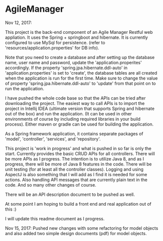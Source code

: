 # AgileManager
Nov 12, 2017:

This project is the back-end component of an Agile Manager Restful web appliation. It uses the Spring + springboot and hibernate. It is currently configured to use MySql for persistence. (refer to 'resources/application.properties' for DB info). 

Note that you need to create a database and after setting up the database name, user name and password, update the 'application.properites' accordingly. If the property 'spring.jpa.hibernate.ddl-auto' in 'application.properties' is set to 'create', the database tables are all created when the application is run for the first time. Make sure to change the value of property 'spring.jpa.hibernate.ddl-auto' to 'update' from that point on to run the application.

I have pushed the whole code base so that the APIs can be tried after downloading the project. 
The easiest way to call APIs is to import the project in Intellij IDEA (ultimate version that supports Spring and hibernate out of the box) and run the application. (It can be used in other environments of course by including required libraries in your build process). Either maven or gradle can be used for building the application.

As a Spring framework application,  it contains separate packages of 'model', 'controller', 'services', and 'repository'. 

This project is 'work in progress' and what is pushed in so far is only the start. Currently provides the basic CRUD APIs for all controllers. There will be more APIs as I progress. The intention is to utilize Java 8, and as I progress, there will be more of Java 8 features in the code.
There will be unit testing (for at least all the controller classes). 
Logging and using AspectJ is also something that I will add as I find it is needed for some actions.
Also handling API messages that are currently plain text in the code. And so many other changes of course.

There will be an API description document to be pushed as well.

At some point I am hoping to build a front end and real application out of this :)

I will update this readme document as I progress.

Nov 15, 2017:
Pushed new changes with some refactoring for model objects and also added two simple design documents (pdf) for model objects.
